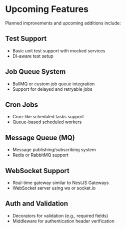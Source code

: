 # Upcoming Features

Planned improvements and upcoming additions include:

## Test Support

- Basic unit test support with mocked services
- DI-aware test setup

## Job Queue System

- BullMQ or custom job queue integration
- Support for delayed and retryable jobs

## Cron Jobs

- Cron-like scheduled tasks support
- Queue-based scheduled workers

## Message Queue (MQ)

- Message publishing/subscribing system
- Redis or RabbitMQ support

## WebSocket Support

- Real-time gateway similar to NestJS Gateways
- WebSocket server using ws or socket.io

## Auth and Validation

- Decorators for validation (e.g., required fields)
- Middleware for authentication header verification
